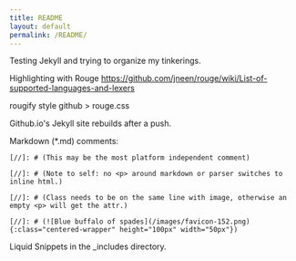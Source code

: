 ```yaml
---
title: README
layout: default
permalink: /README/
---
```


Testing Jekyll and trying to organize my tinkerings.

Highlighting with
Rouge 
https://github.com/jneen/rouge/wiki/List-of-supported-languages-and-lexers

rougify style github > rouge.css

Github.io's Jekyll site rebuilds after a push.

Markdown (*.md) comments:

```
[//]: # (This may be the most platform independent comment)

[//]: # (Note to self: no <p> around markdown or parser switches to inline html.)

[//]: # (Class needs to be on the same line with image, otherwise an empty <p> will get the attr.)

[//]: # (![Blue buffalo of spades](/images/favicon-152.png){:class="centered-wrapper" height="100px" width="50px"})
```

Liquid Snippets in the _includes directory.
